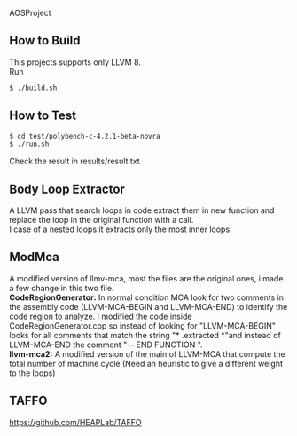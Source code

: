 AOSProject

## How to Build
This projects supports only LLVM 8. <br/>
Run
```sh
$ ./build.sh
```

## How to Test
```sh
$ cd test/polybench-c-4.2.1-beta-novra
$ ./run.sh
```
Check the result in results/result.txt

## Body Loop Extractor
A LLVM pass that search loops in code extract them in new function and replace the loop in the original function with a call.<br/>
I case of a nested loops it extracts only the most inner loops.<br/>


## ModMca
A modified version of llmv-mca, most the files are the original ones, i made a few change in this two file.<br/>
**CodeRegionGenerator:** In normal condition MCA look for two comments in the assembly code 
(LLVM-MCA-BEGIN and LLVM-MCA-END) to identify the code region to analyze.
I modified the code inside CodeRegionGenerator.cpp so instead of looking for "LLVM-MCA-BEGIN" looks for all comments that match the string "* .extracted *"and instead of LLVM-MCA-END the comment "-- END FUNCTION ".<br/>
**llvm-mca2:** A modified version of the main of LLVM-MCA that compute the total number of machine cycle (Need an heuristic to give a different weight to the loops)<br/>

## TAFFO
https://github.com/HEAPLab/TAFFO
